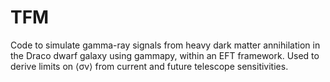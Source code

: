 # TFM
Code to simulate gamma-ray signals from heavy dark matter annihilation in the Draco dwarf galaxy using gammapy, within an EFT framework. Used to derive limits on ⟨σv⟩ from current and future telescope sensitivities.
